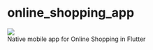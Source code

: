 # online_shopping_app
![](https://github.com/andywang0625/online_shopping_app/workflows/Flutter%20CI/badge.svg)  
 Native mobile app for Online Shopping in Flutter

